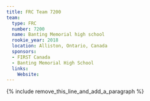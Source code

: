 ```yaml
---
title: FRC Team 7200
team:
  type: FRC
  number: 7200
  name: Banting Memorial high school
  rookie_year: 2018
  location: Alliston, Ontario, Canada
  sponsors:
  - FIRST Canada
  - Banting Memorial High School
  links:
    Website:
---
```


{% include remove_this_line_and_add_a_paragraph %}